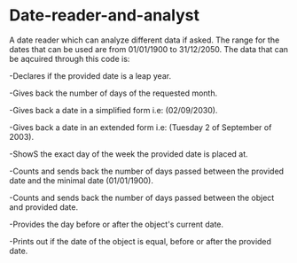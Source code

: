 # Date-reader-and-analyst

A date reader which can analyze different data if asked. The range for the dates that can be used are from 01/01/1900 to 31/12/2050. The data that can be aqcuired through this code is:

-Declares if the provided date is a leap year.

-Gives back the number of days of the requested month.

-Gives back a date in a simplified form i.e: (02/09/2030).

-Gives back a date in an extended form i.e: (Tuesday 2 of September of 2003).

-ShowS the exact day of the week the provided date is placed at.

-Counts and sends back the number of days passed between the provided date and the minimal date (01/01/1900).

-Counts and sends back the number of days passed between the object and provided date.

-Provides the day before or after the object's current date.

-Prints out if the date of the object is equal, before or after the provided date.
